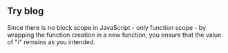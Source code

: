 ## Try blog
Since there is no block scope in JavaScript - only function scope - by wrapping the function creation in a new function, you ensure that the value of "i" remains as you intended.